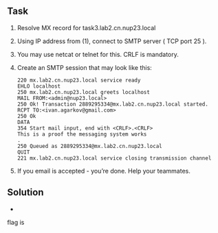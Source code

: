 ## Task

1. Resolve MX record for  task3.lab2.cn.nup23.local
2. Using IP address from (1), connect to SMTP server ( TCP port 25 ).
3. You may use netcat or telnet for this. CRLF is mandatory.
4. Create an SMTP session that may look like this:
    ```
    220 mx.lab2.cn.nup23.local service ready
    EHLO localhost
    250 mx.lab2.cn.nup23.local greets localhost
    MAIL FROM:<admin@nup23.local>
    250 Ok! Transaction 2889295334@mx.lab2.cn.nup23.local started.
    RCPT TO:<ivan.agarkov@gmail.com>
    250 Ok
    DATA
    354 Start mail input, end with <CRLF>.<CRLF>
    This is a proof the messaging system works
    .
    250 Queued as 2889295334@mx.lab2.cn.nup23.local
    QUIT
    221 mx.lab2.cn.nup23.local service closing transmission channel
    ```

5. If you email is accepted - you’re done. Help your teammates.

## Solution

* 

flag is 